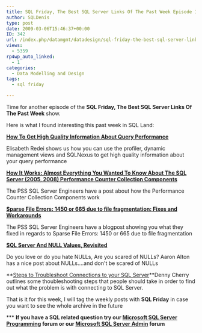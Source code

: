 ```yaml
---
title: SQL Friday, The Best SQL Server Links Of The Past Week Episode 14
author: SQLDenis
type: post
date: 2009-03-06T15:46:37+00:00
ID: 342
url: /index.php/datamgmt/datadesign/sql-friday-the-best-sql-server-links-of-14/
views:
  - 5359
rp4wp_auto_linked:
  - 1
categories:
  - Data Modelling and Design
tags:
  - sql friday

---
```

Time for another episode of the **SQL Friday, The Best SQL Server Links Of The Past Week** show.
  
Here is what I found interesting this past week in SQL Land:

**[How To Get High Quality Information About Query Performance][1]**
  
Elisabeth Redei shows us how you can use the profiler, dynamic management views and SQLNexus to get high quality information about your query performance

**[How It Works: Almost Everything You Wanted To Know About The SQL Server (2005, 2008) Performance Counter Collection Components][2]**
  
The PSS SQL Server Engineers have a post about how the Performance Counter Collection Components work

**[Sparse File Errors: 1450 or 665 due to file fragmentation: Fixes and Workarounds][3]**
  
The PSS SQL Server Engineers have a blogpost showing you what they fixed in regards to Sparse File Errors: 1450 or 665 due to file fragmentation

**[SQL Server And NULL Values, Revisited][4]**
  
Do you love or do you hate NULLs, Are you scared of NULLs? Aaron Alton has a nice post about NULLs....and don't be scared of NULLs

**[Steps to Troubleshoot Connections to your SQL Server][5]**Denny Cherry outlines some thoubleshooting steps that people should take in order to find out what the problem is with connecting to SQL Server.



That is it for this week, I will tag the weekly posts with **SQL Friday** in case you want to see the whole archive in the future

\*** **If you have a SQL related question try our [Microsoft SQL Server Programming][6] forum or our [Microsoft SQL Server Admin][7] forum**<ins></ins>

 [1]: http://sqlblog.com/blogs/elisabeth_redei/archive/2009/03/01/how-to-get-high-quality-information-about-query-performance.aspx
 [2]: http://blogs.msdn.com/psssql/archive/2009/03/03/how-it-works-almost-everything-you-wanted-to-know-about-the-sql-server-2005-2008-performance-counter-collection-components.aspx
 [3]: http://blogs.msdn.com/psssql/archive/2009/03/04/sparse-file-errors-1450-or-665-due-to-file-fragmentation-fixes-and-workarounds.aspx
 [4]: http://feedproxy.google.com/~r/TheHobt/~3/AehfIxdP4uc/sql-server-and-null-values-revisited.html
 [5]: http://itknowledgeexchange.techtarget.com/sql-server/steps-to-troubleshoot-connections-to-your-sql-server/
 [6]: http://forum.lessthandot.com/viewforum.php?f=17
 [7]: http://forum.lessthandot.com/viewforum.php?f=22